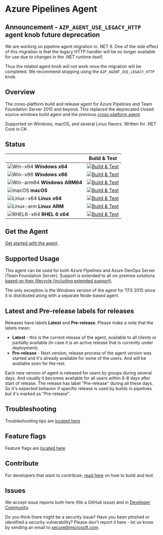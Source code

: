 # Azure Pipelines Agent

## Announcement -  `AZP_AGENT_USE_LEGACY_HTTP` agent knob future deprecation

We are working on pipeline agent migration to .NET 6. One of the side effect of this migration is that the legacy HTTP handler will be no longer available for use due to changes in the .NET runtime itself.

Thus the related agent knob will not work once the migration will be completed. We recommend stopping using the `AZP_AGENT_USE_LEGACY_HTTP` knob.

## Overview

The cross-platform build and release agent for Azure Pipelines and Team Foundation Server 2015 and beyond.
This replaced the deprecated closed source windows build agent and the previous [cross-platform agent](https://github.com/Microsoft/vso-agent).

Supported on Windows, macOS, and several Linux flavors.
Written for .NET Core in C#.

## Status

|   | Build & Test |
|---|:-----:|
|![Win-x64](docs/res/win_med.png) **Windows x64**|[![Build & Test][win-x64-build-badge]][build]| 
|![Win-x86](docs/res/win_med.png) **Windows x86**|[![Build & Test][win-x86-build-badge]][build]| 
|![Win-arm64](docs/res/win_med.png) **Windows ARM64**|[![Build & Test][win-arm64-build-badge]][build]| 
|![macOS](docs/res/apple_med.png) **macOS**|[![Build & Test][macOS-build-badge]][build]| 
|![Linux-x64](docs/res/linux_med.png) **Linux x64**|[![Build & Test][linux-x64-build-badge]][build]| 
|![Linux-arm](docs/res/linux_med.png) **Linux ARM**|[![Build & Test][linux-arm-build-badge]][build]| 
|![RHEL6-x64](docs/res/redhat_med.png) **RHEL 6 x64**|[![Build & Test][rhel6-x64-build-badge]][build]| 

[win-x64-build-badge]: https://mseng.visualstudio.com/pipelinetools/_apis/build/status/VSTS.Agent/azure-pipelines-agent.ci?branchName=master&jobname=Windows%20(x64)
[win-x86-build-badge]: https://mseng.visualstudio.com/pipelinetools/_apis/build/status/VSTS.Agent/azure-pipelines-agent.ci?branchName=master&jobname=Windows%20(x86)
[win-arm64-build-badge]: https://mseng.visualstudio.com/pipelinetools/_apis/build/status/VSTS.Agent/azure-pipelines-agent.ci?branchName=master&jobname=Windows%20(ARM64)
[macOS-build-badge]: https://mseng.visualstudio.com/pipelinetools/_apis/build/status/VSTS.Agent/azure-pipelines-agent.ci?branchName=master&jobname=macOS%20(x64)
[linux-x64-build-badge]: https://mseng.visualstudio.com/pipelinetools/_apis/build/status/VSTS.Agent/azure-pipelines-agent.ci?branchName=master&jobname=Linux%20(x64)
[linux-arm-build-badge]: https://mseng.visualstudio.com/pipelinetools/_apis/build/status/VSTS.Agent/azure-pipelines-agent.ci?branchName=master&jobname=Linux%20(ARM)
[rhel6-x64-build-badge]: https://mseng.visualstudio.com/pipelinetools/_apis/build/status/VSTS.Agent/azure-pipelines-agent.ci?branchName=master&jobname=RHEL6%20(x64)
[build]: https://mseng.visualstudio.com/PipelineTools/_build?_a=completed&definitionId=7502

## Get the Agent

[Get started with the agent](https://docs.microsoft.com/azure/devops/pipelines/agents/agents?view=azure-devops#install).

## Supported Usage

This agent can be used for both Azure Pipelines and Azure DevOps Server (Team Foundation Server).
Support is extended to all on-premise solutions [based on their lifecycle (including extended support)](https://learn.microsoft.com/lifecycle/products/).

The only exception is the Windows version of the agent for TFS 2015 since it is distributed along with a separate Node-based agent.

## Latest and Pre-release labels for releases

Releases have labels **Latest** and **Pre-release**. Please make a note that the labels mean:
- **Latest** - this is the current release of the agent, available to all clients or partially available (in case it is an active release that is currently under deployment).
- **Pre-release** - Next version, release process of the agent version was started and it's already available for some of the users. And will be available soon for the rest.

Each new version of agent is released for users by groups during several days. And usually it becomes available for all users within 6-8 days after start of release. The release has label "Pre-release" during all these days. So it's expected behavior if specific release is used by builds in pipelines but it's marked as "Pre-release".

## Troubleshooting

Troubleshooting tips are [located here](docs/troubleshooting.md)

## Feature flags

Feature flags are [located here](docs/featureflags.md)

## Contribute

For developers that want to contribute, [read here](docs/contribute.md) on how to build and test.

## Issues

We accept issue reports both here (file a GitHub issue) and in [Developer Community](https://developercommunity.visualstudio.com/spaces/21/index.html).

Do you think there might be a security issue? Have you been phished or identified a security vulnerability? Please don't report it here - let us know by sending an email to secure@microsoft.com.
